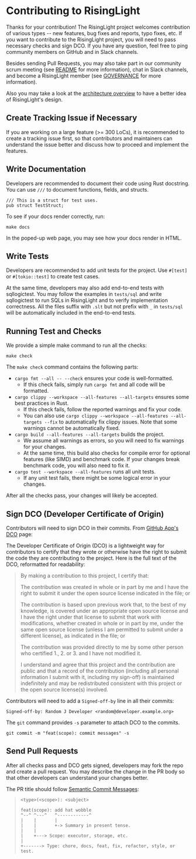 # Contributing to RisingLight

Thanks for your contribution! The RisingLight project welcomes contribution of various types -- new features, bug fixes
and reports, typo fixes, etc. If you want to contribute to the RisingLight project, you will need to pass necessary
checks and sign DCO. If you have any question, feel free to ping community members on GitHub and in Slack channels.

Besides sending Pull Requests, you may also take part in our community scrum meeting (see [README](README.md) for more information), chat in Slack channels, and become a RisingLight member (see [GOVERNANCE](GOVERNANCE.md) for more information).

Also you may take a look at the [architecture overview](./docs/03-architecture-overview.md) to have a better idea of RisingLight's design.

## Create Tracking Issue if Necessary

If you are working on a large feature (>= 300 LoCs), it is recommended to create a tracking issue first, so that
contributors and maintainers can understand the issue better and discuss how to proceed and implement the features.

## Write Documentation

Developers are recommended to document their code using Rust docstring. You can use `///` to document functions,
fields, and structs.

```test
/// This is a struct for test uses.
pub struct TestStruct;
```

To see if your docs render correctly, run:

```shell
make docs
```

In the poped-up web page, you may see how your docs render in HTML.

## Write Tests

Developers are recommended to add unit tests for the project. Use `#[test]` or `#[tokio::test]` to create test cases.

At the same time, developers may also add end-to-end tests with sqllogictest. You may follow the examples in
`tests/sql` and write sqllogictest to run SQLs in RisingLight and to verify implementation correctness.
All the files suffix with `.slt` but not prefix with `_` in `tests/sql` will be automatically included in the end-to-end tests.

## Running Test and Checks

We provide a simple make command to run all the checks:

```shell
make check
```

The `make check` command contains the following parts:

* `cargo fmt --all -- --check` ensures your code is well-formatted.
  * If this check fails, simply run `cargo fmt` and all code will be formatted.
* `cargo clippy --workspace --all-features --all-targets` ensures some best practices in Rust.
  * If this check fails, follow the reported warnings and fix your code.
  * You can also use `cargo clippy --workspace --all-features --all-targets --fix` to automatically fix clippy issues. Note that
    some warnings cannot be automatically fixed.
* `cargo build --all-features --all-targets` builds the project.
  * We assume all warnings as errors, so you will need to fix warnings for your changes.
  * At the same time, this build also checks for compile error for optional features (like SIMD) and benchmark code.
    If your changes break benchmark code, you will also need to fix it.
* `cargo test --workspace --all-features` runs all unit tests.
  * If any unit test fails, there might be some logical error in your changes.

After all the checks pass, your changes will likely be accepted.

## Sign DCO (Developer Certificate of Origin)

Contributors will need to sign DCO in their commits. From [GitHub App's DCO](https://github.com/apps/dco) page:

The Developer Certificate of Origin (DCO) is a lightweight way for contributors to certify that they wrote or otherwise
have the right to submit the code they are contributing to the project. Here is the full text of the DCO, reformatted
for readability:

> By making a contribution to this project, I certify that:
> 
> The contribution was created in whole or in part by me and I have the right to submit it under the open source license indicated in the file; or
> 
> The contribution is based upon previous work that, to the best of my knowledge, is covered under an appropriate open source license and I have the right under that license to submit that work with modifications, whether created in whole or in part by me, under the same open source license (unless I am permitted to submit under a different license), as indicated in the file; or
> 
> The contribution was provided directly to me by some other person who certified 1., 2. or 3. and I have not modified it.
> 
> I understand and agree that this project and the contribution are public and that a record of the contribution (including all personal information I submit with it, including my sign-off) is maintained indefinitely and may be redistributed consistent with this project or the open source license(s) involved.

Contributors will need to add a `Signed-off-by` line in all their commits:

```
Signed-off-by: Random J Developer <random@developer.example.org>
```

The `git` command provides `-s` parameter to attach DCO to the commits.

```
git commit -m "feat(scope): commit messages" -s
```

## Send Pull Requests

After all checks pass and DCO gets signed, developers may fork the repo and create a pull request. You may describe the
change in the PR body so that other developers can understand your changes better.

The PR title should follow [Semantic Commit Messages](https://gist.github.com/joshbuchea/6f47e86d2510bce28f8e7f42ae84c716):


> `<type>(<scope>): <subject>`
>
> ```
> feat(scope): add hat wobble
> ^--^ ^---^   ^------------^
> |    |       |
> |    |       +-> Summary in present tense.
> |    |
> |    +---> Scope: executor, storage, etc.
> |
> +-------> Type: chore, docs, feat, fix, refactor, style, or test.
> ```

